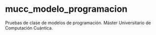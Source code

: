 # mucc_modelo_programacion
Pruebas de clase de modelos de programación. Máster Universitario de Computación Cuántica.
